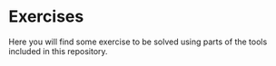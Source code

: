 # Exercises

Here you will find some exercise to be solved using parts of the tools included in this repository.
